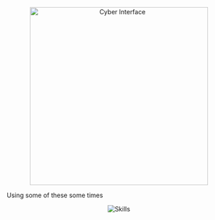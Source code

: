 
<p align="center">
  <img src="https://media.giphy.com/media/yyVph7ANKftIs/giphy.gif?cid=790b76119kfeb4sbbnu4umsp7mt1uofrkdekdk3m8rkyfved&ep=v1_gifs_search&rid=giphy.gif&ct=g" width="400" alt="Cyber Interface">
</p>

Using some of these some times 
<p align="center">
  <img src="https://skillicons.dev/icons?i=qt,python,cpp,bash,linux,git,arch,github,ros" alt="Skills" />
</p>
